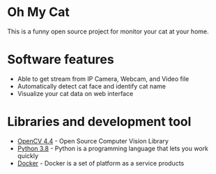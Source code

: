 # Oh My Cat
This is a funny open source project for monitor your cat at your home.

# Software features
- Able to get stream from IP Camera, Webcam, and Video file
- Automatically detect cat face and identify cat name
- Visualize your cat data on web interface

# Libraries and development tool
- [OpenCV 4.4](https://opencv.org/) - Open Source Computer Vision Library
- [Python 3.8](https://www.python.org/) - Python is a programming language that lets you work quickly
- [Docker](https://www.docker.com/) - Docker is a set of platform as a service products

